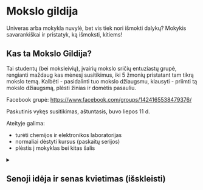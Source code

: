 # Mokslo gildija

Univeras arba mokykla nuvylė, bet vis tiek nori išmokti dalykų? Mokykis savarankiškai ir pristatyk, ką išmoksti, kitiems!

## Kas ta Mokslo Gildija?

Tai studentų (bei moksleivių), įvairių mokslo sričių entuziastų grupė, rengianti maždaug kas mėnesį susitikimus, iki 5 žmonių pristatant tam tikrą mokslo temą. Kalbėti - pasidalinti tuo mokslo džiaugsmu, klausyti - priimti tą mokslo džiaugsmą, plėsti žinias ir domėtis pasauliu.

Facebook grupė: https://www.facebook.com/groups/1424165538479376/

Paskutinis vykęs susitikimas, aštuntasis, buvo liepos 11 d.

Ateityje galima:

- turėti chemijos ir elektronikos laboratorijas
- normaliai dėstyti kursus (paskaitų serijos)
- plėstis į mokyklas bei kitas šalis

<details>
<summary>

## Senoji idėja ir senas kvietimas (išskleisti)

</summary>

### Kvietimas

Labas!

Ar kadanors susimąstei, kas yra už tavo studijuojamo dalyko ribų? Ar nori išmokti kitų sričių mokslo, ar pagilinti savąją sritį, tačiau įdomumas yra vienintelis variklis, kurio nepakanka prisiversti to padaryti?

Tuomet kviečiu prisijungti prie Mokslo Gildijos! Čia susirinks įvairių sričių Vilniaus studentai, norintys išmokti daugiau, negu kad juos "spaudžia" egzaminai ir karjera. Bus vykdomi susitikimai kas 2 savaites, per kuriuos reikės pristatyti po vieną savo savarankiškai išmoktą mokslo dalyką (teoremą, reiškinį, procesą, kategorizavimą, mokslinį straipsnį ar pnš.)

Kodėl verta prisijungti?

- Susipažinsi su įvairias sritis studijuojančiais studentais, kurie visi dalinasi "passion" mokslui
- Patobulinsi savo viešojo kalbėjimo įgūdžius
- Pagilinsi žinias ne tik savo, bet ir kitose mokslo srityse

Spalio 11 d., trečiadienį, 18:00 vyks pirmasis susitikimas. Reikės bendrai pristatyti savo pagrindinę mokslo sritį (tą, apie kurią šnekantysis daugiausiai žino), bet tai tikrai nereiškia, kad ateityje pristatymus galės daryti tik iš tos srities!

Dėl daugiau informacijos prašome kreiptis į mane:

- naglis.suliokas@gmail.com
- FB: Naglis Šuliokas
- IG: @naglisaudrius

...bet kur kitur, kur mane surasit

Lauksiu žinių!

P. S. Pristatymai būtų po maždaug 15 minučių

### Daugiau apie idėją

Tai bus dar vienas (jau trečiasis, regis) bandymas padaryti kažkokią belenkaip gerą ir naudingą mokymosi iniciatyvą, paremta savideterminacijos teorija (vidine/intrinsic motyvacija) ir savarankišku mokymusi bei informacijos apie mokslo galimybes plėtimu. Po nelabai nuvykusios MGBĮ iniciatyvos, bandysiu rinkti norinčius mokytis savarankiškai žmones, (?ne-)turinčius tam šaltinius (begalinį internetą :D), bet neturinčius materialaus tikslo / paskatinimo paskatinimo iš aplinkos. Į gildiją surinkti "meistrai" galės "dirbti savo amatą", t.y. mokytis savo field dalyką, kas savaitę pristatinėjant "grandis", t.y. mažus įgilintus mokslo gabaliukus, iš kurių vėliau galima būtų sudėti vieną didelę grandinę...

...finale pilniau suvokiant pasaulį. nu ir gal koki projekteli tada padarant :D Arba paskaitas/paskaitų serijas išoriniam pasauliui (su tiksline auditorija).

Kadangi tokių žmonių (norinčių savarankiškai mokytis be konkretaus materialaus tikslo) šiais laikais reta, į gildiją galės pretenduoti patekti bet kokie "amatininkai", tik tam turės jie pristatyti esantiems gildijos meistrams savo "šedevrą", t.y. savo main study field paskaitą (tai nereiškia, kad tik apie tą field ir galės esant gildijoje daryti pristatymus), ir gauti lengvą approve iš vyriausiųjų meistrų (I guess).

Po kiekvieno pristatymo zmones "reitina" pristatinetoją pagal klausymo įdomumą nuo 1 iki 10

</details>
